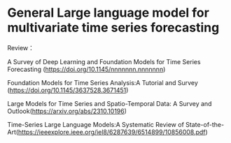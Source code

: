 # General Large language model for multivariate time series forecasting

Review：

A Survey of Deep Learning and Foundation Models for Time Series Forecasting (https://doi.org/10.1145/nnnnnnn.nnnnnnn)

Foundation Models for Time Series Analysis:A Tutorial and Survey (https://doi.org/10.1145/3637528.3671451)

Large Models for Time Series and Spatio-Temporal Data: A Survey and Outlook(https://arxiv.org/abs/2310.10196)

Time-Series Large Language Models:A Systematic Review of State-of-the-Art(https://ieeexplore.ieee.org/iel8/6287639/6514899/10856008.pdf)








